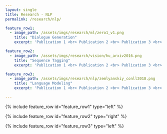 ```yaml
---
layout: single
title: Research - NLP
permalink: /research/nlp/

feature_row1:
  - image_path: /assets/imgs/research/ml/zero1_v1.png
    title: "Dialogue Generation"
    excerpt: 'Publication 1 <br> Publication 2 <br> Publication 3 <br>'

feature_row2:
  - image_path: /assets/imgs/research/vision/hu_arxiv2016.png
    title: "Sequence Tagging"
    excerpt: 'Publication 1 <br> Publication 2 <br> Publication 3 <br>'

feature_row3:
  - image_path: /assets/imgs/research/nlp/zemlyanskiy_conll2018.png
    title: "Language Modeling"
    excerpt: 'Publication 1 <br> Publication 2 <br> Publication 3 <br>'

---
```


{% include feature_row id="feature_row1" type="left" %}

{% include feature_row id="feature_row2" type="right" %}

{% include feature_row id="feature_row3" type="left" %}
